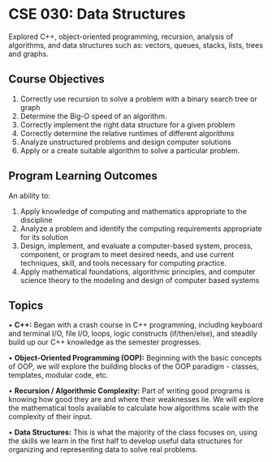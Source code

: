 ﻿# CSE 030: Data Structures
Explored C++, object-oriented programming, recursion, analysis of algorithms, and data structures such as: vectors, queues, stacks, lists, trees and graphs.

## Course Objectives

1. Correctly use recursion to solve a problem with a binary search tree or graph
2. Determine the Big-O speed of an algorithm.
3. Correctly implement the right data structure for a given problem
4. Correctly determine the relative runtimes of different algorithms
5. Analyze unstructured problems and design computer solutions
6. Apply or a create suitable algorithm to solve a particular problem.

## Program Learning Outcomes

An ability to:
1. Apply knowledge of computing and mathematics appropriate to the discipline
2. Analyze a problem and identify the computing requirements appropriate for its solution
3. Design, implement, and evaluate a computer-based system, process, component, or program to meet desired needs, and use current techniques, skill, and tools necessary for computing practice.
4. Apply mathematical foundations, algorithmic principles, and computer science theory to the modeling and design of computer based systems

## Topics

• **C++:** Began with a crash course in C++ programming, including keyboard and terminal I/O, file I/O, loops, logic constructs (if/then/else), and steadily build up our C++ knowledge as the semester progresses.

• **Object-Oriented Programming (OOP):** Beginning with the basic concepts of OOP, we will explore the building blocks of the OOP paradigm - classes, templates, modular code, etc.

• **Recursion / Algorithmic Complexity:** Part of writing good programs is knowing how good they are and where their weaknesses lie. We will explore the mathematical tools available to calculate how algorithms scale with the complexity of their input.

• **Data Structures:** This is what the majority of the class focuses on, using the skills we learn in the first half to develop useful data structures for organizing and representing data to solve real problems.

